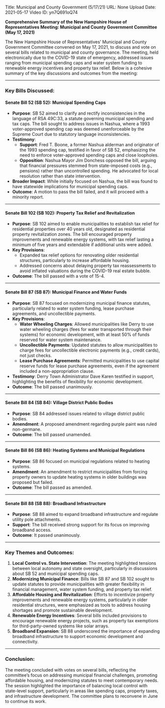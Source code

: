 Title: Municipal and County Government (5/17/21)
URL: None
Upload Date: 2021-05-17
Video ID: yn7Q691oQ74

**Comprehensive Summary of the New Hampshire House of Representatives Meeting: Municipal and County Government Committee (May 17, 2021)**

The New Hampshire House of Representatives’ Municipal and County Government Committee convened on May 17, 2021, to discuss and vote on several bills related to municipal and county governance. The meeting, held electronically due to the COVID-19 state of emergency, addressed issues ranging from municipal spending caps and water system funding to renewable energy incentives and property tax relief. Below is a cohesive summary of the key discussions and outcomes from the meeting:

---

### **Key Bills Discussed:**

#### **Senate Bill 52 (SB 52): Municipal Spending Caps**
- **Purpose**: SB 52 aimed to clarify and rectify inconsistencies in the language of RSA 49C:33, a statute governing municipal spending and tax caps. The bill sought to address issues in Nashua, where a 1993 voter-approved spending cap was deemed unenforceable by the Supreme Court due to statutory language inconsistencies.
- **Testimony**:
  - **Support**: Fred T. Boone, a former Nashua alderman and originator of the 1993 spending cap, testified in favor of SB 52, emphasizing the need to enforce voter-approved spending caps and close loopholes.
  - **Opposition**: Nashua Mayor Jim Donchess opposed the bill, arguing that financial pressures stemmed from state-imposed costs (e.g., pensions) rather than uncontrolled spending. He advocated for local resolution rather than state intervention.
- **Broader Impact**: While initially focused on Nashua, the bill was found to have statewide implications for municipal spending caps.
- **Outcome**: A motion to pass the bill failed, and it will proceed with a minority report.

---

#### **Senate Bill 102 (SB 102): Property Tax Relief and Revitalization**
- **Purpose**: SB 102 aimed to enable municipalities to establish tax relief for residential properties over 40 years old, designated as residential property revitalization zones. The bill encouraged property improvements and renewable energy systems, with tax relief lasting a minimum of five years and extendable if additional units were added.
- **Key Provisions**:
  - Expanded tax relief options for renovating older residential structures, particularly to increase affordable housing.
  - Addressed concerns about delaying property tax reassessments to avoid inflated valuations during the COVID-19 real estate bubble.
- **Outcome**: The bill passed with a vote of 15-4.

---

#### **Senate Bill 87 (SB 87): Municipal Finance and Water Funds**
- **Purpose**: SB 87 focused on modernizing municipal finance statutes, particularly related to water system funding, lease purchase agreements, and uncollectible payments.
- **Key Provisions**:
  - **Water Wheeling Charges**: Allowed municipalities like Derry to use water wheeling charges (fees for water transported through their systems) for economic development, with at least 50% of funds reserved for water system maintenance.
  - **Uncollectible Payments**: Updated statutes to allow municipalities to charge fees for uncollectible electronic payments (e.g., credit cards), not just checks.
  - **Lease Purchase Agreements**: Permitted municipalities to use capital reserve funds for lease purchase agreements, even if the agreement included a non-appropriation clause.
- **Testimony**: Derry Town Administrator Dave Karen testified in support, highlighting the benefits of flexibility for economic development.
- **Outcome**: The bill passed unanimously.

---

#### **Senate Bill 84 (SB 84): Village District Public Bodies**
- **Purpose**: SB 84 addressed issues related to village district public bodies.
- **Amendment**: A proposed amendment regarding purple paint was ruled non-germane.
- **Outcome**: The bill passed unamended.

---

#### **Senate Bill 86 (SB 86): Heating Systems and Municipal Regulations**
- **Purpose**: SB 86 focused on municipal regulations related to heating systems.
- **Amendment**: An amendment to restrict municipalities from forcing property owners to update heating systems in older buildings was proposed but failed.
- **Outcome**: The bill passed as amended.

---

#### **Senate Bill 88 (SB 88): Broadband Infrastructure**
- **Purpose**: SB 88 aimed to expand broadband infrastructure and regulate utility pole attachments.
- **Support**: The bill received strong support for its focus on improving broadband access.
- **Outcome**: It passed unanimously.

---

### **Key Themes and Outcomes:**
1. **Local Control vs. State Intervention**: The meeting highlighted tensions between local autonomy and state oversight, particularly in discussions about SB 52 and municipal spending caps.
2. **Modernizing Municipal Finance**: Bills like SB 87 and SB 102 sought to update statutes to provide municipalities with greater flexibility in financial management, water system funding, and property tax relief.
3. **Affordable Housing and Revitalization**: Efforts to incentivize property improvements and renewable energy systems, particularly in older residential structures, were emphasized as tools to address housing shortages and promote sustainable development.
4. **Renewable Energy Incentives**: Several bills included provisions to encourage renewable energy projects, such as property tax exemptions for third-party-owned systems like solar arrays.
5. **Broadband Expansion**: SB 88 underscored the importance of expanding broadband infrastructure to support economic development and connectivity.

---

### **Conclusion:**
The meeting concluded with votes on several bills, reflecting the committee’s focus on addressing municipal financial challenges, promoting affordable housing, and modernizing statutes to meet contemporary needs. The session highlighted the importance of balancing local control with state-level support, particularly in areas like spending caps, property taxes, and infrastructure development. The committee plans to reconvene in June to continue its work.